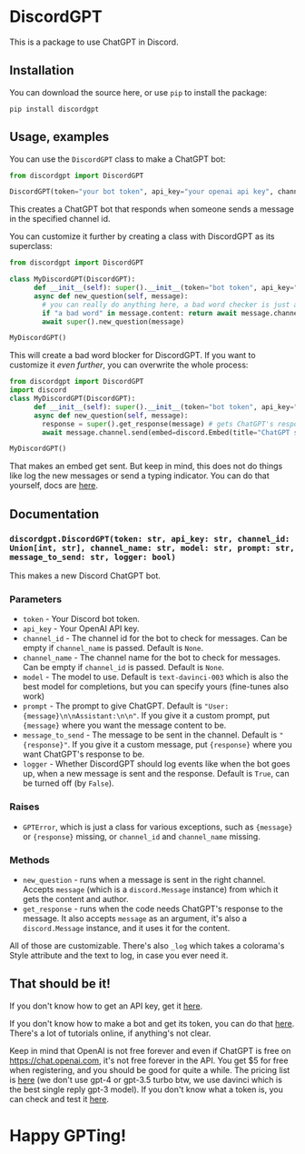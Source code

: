 # DiscordGPT
This is a package to use ChatGPT in Discord.

## Installation
You can download the source here, or use `pip` to install the package: 
```
pip install discordgpt
```

## Usage, examples
You can use the `DiscordGPT` class to make a ChatGPT bot:
```py
from discordgpt import DiscordGPT

DiscordGPT(token="your bot token", api_key="your openai api key", channel_id="a channel id for the chat")
```
This creates a ChatGPT bot that responds when someone sends a message in the specified channel id.

You can customize it further by creating a class with DiscordGPT as its superclass:
```py
from discordgpt import DiscordGPT

class MyDiscordGPT(DiscordGPT):
      def __init__(self): super().__init__(token="bot token", api_key="openai api key", channel_id="a channel id", <more options if you need>)
      async def new_question(self, message):
        # you can really do anything here, a bad word checker is just an example
        if "a bad word" in message.content: return await message.channel.send("Don't say bad words to ChatGPT!")
        await super().new_question(message)

MyDiscordGPT()
```
This will create a bad word blocker for DiscordGPT.
If you want to customize it _even further_, you can overwrite the whole process:
```py
from discordgpt import DiscordGPT
import discord
class MyDiscordGPT(DiscordGPT):
      def __init__(self): super().__init__(token="bot token", api_key="openai api key", channel_id="a channel id", <more options if you need>)
      async def new_question(self, message):
        response = super().get_response(message) # gets ChatGPT's response
        await message.channel.send(embed=discord.Embed(title="ChatGPT said:", description=response))

MyDiscordGPT()
```
That makes an embed get sent. But keep in mind, this does not do things like log the new messages or send a typing indicator. You can do that yourself, docs are [here](https://discordpy.readthedocs.io).

## Documentation

### `discordgpt.DiscordGPT(token: str, api_key: str, channel_id: Union[int, str], channel_name: str, model: str, prompt: str, message_to_send: str, logger: bool)`

This makes a new Discord ChatGPT bot.

### Parameters
- `token` - Your Discord bot token.
- `api_key` - Your OpenAI API key.
- `channel_id` - The channel id for the bot to check for messages. Can be empty if `channel_name` is passed. Default is `None`.
- `channel_name` - The channel name for the bot to check for messages. Can be empty if `channel_id` is passed. Default is `None`.
- `model` - The model to use. Default is `text-davinci-003` which is also the best model for completions, but you can specify yours (fine-tunes also work)
- `prompt` - The prompt to give ChatGPT. Default is `"User: {message}\n\nAssistant:\n\n"`. If you give it a custom prompt, put `{message}` where you want the message content to be.
- `message_to_send` - The message to be sent in the channel. Default is `"{response}"`. If you give it a custom message, put `{response}` where you want ChatGPT's response to be.
- `logger` - Whether DiscordGPT should log events like when the bot goes up, when a new message is sent and the response. Default is `True`, can be turned off (by `False`).

### Raises
- `GPTError`, which is just a class for various exceptions, such as `{message}` or `{response}` missing, or `channel_id` and `channel_name` missing.

### Methods
- `new_question` - runs when a message is sent in the right channel. Accepts `message` (which is a `discord.Message` instance) from which it gets the content and author.
- `get_response` - runs when the code needs ChatGPT's response to the message. It also accepts `message` as an argument, it's also a `discord.Message` instance, and it uses it for the content.

All of those are customizable. There's also `_log` which takes a colorama's Style attribute and the text to log, in case you ever need it.

## That should be it!
If you don't know how to get an API key, get it [here](https://platform.openai.com/account/api-keys).

If you don't know how to make a bot and get its token, you can do that [here](https://discord.com/developers). There's a lot of tutorials online, if anything's not clear.

Keep in mind that OpenAI is not free forever and even if ChatGPT is free on https://chat.openai.com, it's not free forever in the API. You get $5 for free when registering, and you should be good for quite a while. The pricing list is [here](https://openai.com/pricing) (we don't use gpt-4 or gpt-3.5 turbo btw, we use davinci which is the best single reply gpt-3 model). If you don't know what a token is, you can check and test it [here](https://platform.openai.com/tokenizer).

# Happy GPTing!